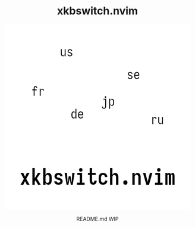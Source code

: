 <div align="center">
  <h1>xkbswitch.nvim</h1>
  <!-- Place for GitHub badges -->
</div>

<div align="center">
  <p>
    <img src="assets/logo.png" align="center" alt="Logo" />
  </p>
  <p>
    README.md WIP
  </p>
</div>

